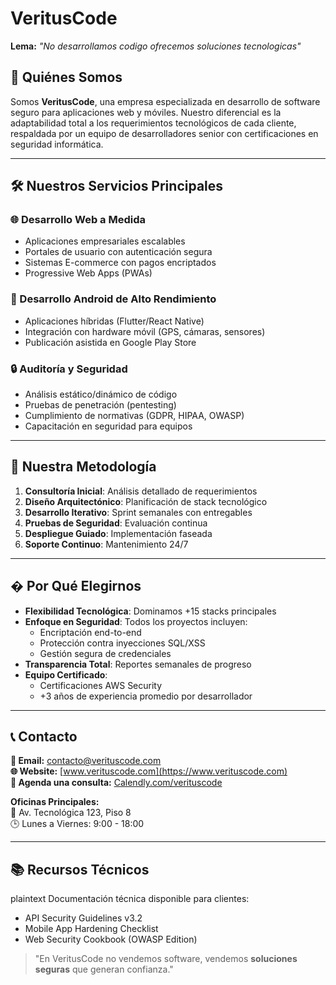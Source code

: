 # VeritusCode

**Lema:** *"No desarrollamos codigo ofrecemos soluciones tecnologicas"*

## 🔐 Quiénes Somos

Somos **VeritusCode**, una empresa especializada en desarrollo de software seguro para aplicaciones web y móviles. Nuestro diferencial es la adaptabilidad total a los requerimientos tecnológicos de cada cliente, respaldada por un equipo de desarrolladores senior con certificaciones en seguridad informática.

---

## 🛠️ Nuestros Servicios Principales

### 🌐 Desarrollo Web a Medida
- Aplicaciones empresariales escalables
- Portales de usuario con autenticación segura
- Sistemas E-commerce con pagos encriptados
- Progressive Web Apps (PWAs)

### 📱 Desarrollo Android de Alto Rendimiento
- Aplicaciones híbridas (Flutter/React Native)
- Integración con hardware móvil (GPS, cámaras, sensores)
- Publicación asistida en Google Play Store

### 🔒 Auditoría y Seguridad
- Análisis estático/dinámico de código
- Pruebas de penetración (pentesting)
- Cumplimiento de normativas (GDPR, HIPAA, OWASP)
- Capacitación en seguridad para equipos

---

## 💼 Nuestra Metodología

1. **Consultoría Inicial**: Análisis detallado de requerimientos
2. **Diseño Arquitectónico**: Planificación de stack tecnológico
3. **Desarrollo Iterativo**: Sprint semanales con entregables
4. **Pruebas de Seguridad**: Evaluación continua
5. **Despliegue Guiado**: Implementación faseada
6. **Soporte Continuo**: Mantenimiento 24/7

---

## � Por Qué Elegirnos

- **Flexibilidad Tecnológica**: Dominamos +15 stacks principales
- **Enfoque en Seguridad**: Todos los proyectos incluyen:
  - Encriptación end-to-end
  - Protección contra inyecciones SQL/XSS
  - Gestión segura de credenciales
- **Transparencia Total**: Reportes semanales de progreso
- **Equipo Certificado**: 
  - Certificaciones AWS Security
  - +3 años de experiencia promedio por desarrollador

---

## 📞 Contacto

**📧 Email:** [contacto@verituscode.com](mailto:contacto@verituscode.com)  
**🌐 Website:** [www.verituscode.com](https://www.verituscode.com)  
**📅 Agenda una consulta:** [Calendly.com/verituscode](https://calendly.com/verituscode)  

**Oficinas Principales:**  
📍 Av. Tecnológica 123, Piso 8  
🕒 Lunes a Viernes: 9:00 - 18:00  

---

## 📚 Recursos Técnicos

plaintext
Documentación técnica disponible para clientes:
- API Security Guidelines v3.2
- Mobile App Hardening Checklist
- Web Security Cookbook (OWASP Edition)


> "En VeritusCode no vendemos software, vendemos **soluciones seguras** que generan confianza." 
